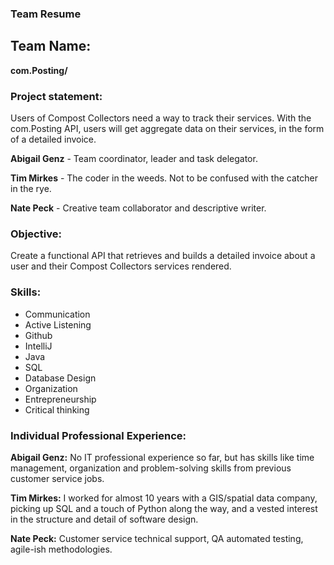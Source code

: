 ### Team Resume

## Team Name:

**com.Posting/**

### Project statement:
Users of Compost Collectors need a way to track their services. With the com.Posting API, users will get aggregate data on their services, in the form of a detailed invoice.

**Abigail Genz** - Team coordinator, leader and task delegator. 

**Tim Mirkes** - The coder in the weeds.  Not to be confused with the catcher in the rye.

**Nate Peck** - Creative team collaborator and descriptive writer.

### Objective:
Create a functional API that retrieves and builds a detailed invoice about a user and their Compost Collectors services rendered.

### Skills:

- Communication
- Active Listening
- Github
- IntelliJ
- Java
- SQL
- Database Design
- Organization
- Entrepreneurship
- Critical thinking


### Individual Professional Experience:

**Abigail Genz:**
No IT professional experience so far, but has skills like time management, organization and problem-solving skills from previous customer service jobs.  

**Tim Mirkes:**
I worked for almost 10 years with a GIS/spatial data company, picking up SQL and a touch of Python along the way, and a vested interest in the structure and detail of software design.

**Nate Peck:**
Customer service technical support, QA automated testing, agile-ish methodologies.
